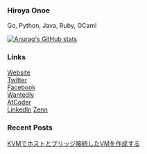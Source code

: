 ### Hiroya Onoe
Go, Python, Java, Ruby, OCaml  

[![Anurag's GitHub stats](https://github-readme-stats.vercel.app/api?username=hiroyaonoe&count_private=true&show_icons=true&line_height=28)](https://github.com/anuraghazra/github-readme-stats)

<!-- ![Top Langs](https://github-readme-stats.vercel.app/api/top-langs/?username=hiroyaonoe&card_width=495) -->

### Links
[Website](https://onoe.dev)  
[Twitter](https://twitter.com/hiroyanoe)  
[Facebook](https://facebook.com/onoehiroya.0330)  
[Wantedly](https://www.wantedly.com/id/onoe_hiroya)  
[AtCoder](https://atcoder.jp/users/noe)  
[LinkedIn](https://www.linkedin.com/in/onoehiroya/)
[Zenn](https://zenn.dev/hiroyaonoe)

### Recent Posts
[KVMでホストとブリッジ接続したVMを作成する](https://www.onoe.dev/blog/kvm-bridge/)

<!--
**hiroyaonoe/hiroyaonoe** is a ✨ _special_ ✨ repository because its `README.md` (this file) appears on your GitHub profile.

Here are some ideas to get you started:

- 🔭 I’m currently working on ...
- 🌱 I’m currently learning ...
- 👯 I’m looking to collaborate on ...
- 🤔 I’m looking for help with ...
- 💬 Ask me about ...
- 📫 How to reach me: ...
- 😄 Pronouns: ...
- ⚡ Fun fact: ...
-->
